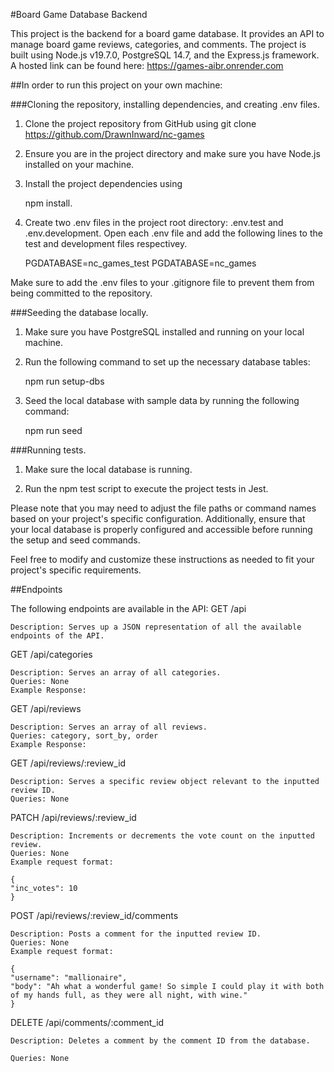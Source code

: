 #Board Game Database Backend

This project is the backend for a board game database. It provides an API to manage board game reviews, categories, and comments. The project is built using Node.js v19.7.0, PostgreSQL 14.7, and the Express.js framework. A hosted link can be found here: https://games-aibr.onrender.com

##In order to run this project on your own machine:

###Cloning the repository, installing dependencies, and creating .env files.

1. Clone the project repository from GitHub using git clone https://github.com/DrawnInward/nc-games

2. Ensure you are in the project directory and make sure you have Node.js installed on your machine.

3. Install the project dependencies using

   npm install.

4. Create two .env files in the project root directory: .env.test and .env.development. Open each .env file and add the following lines to the test and development files respectivey.

   PGDATABASE=nc_games_test
   PGDATABASE=nc_games

Make sure to add the .env files to your .gitignore file to prevent them from being committed to the repository.

###Seeding the database locally.

1. Make sure you have PostgreSQL installed and running on your local machine.

2. Run the following command to set up the necessary database tables:

   npm run setup-dbs

3. Seed the local database with sample data by running the following command:

   npm run seed

###Running tests.

1. Make sure the local database is running.

2. Run the npm test script to execute the project tests in Jest.

Please note that you may need to adjust the file paths or command names based on your project's specific configuration. Additionally, ensure that your local database is properly configured and accessible before running the setup and seed commands.

Feel free to modify and customize these instructions as needed to fit your project's specific requirements.

##Endpoints

The following endpoints are available in the API:
GET /api

    Description: Serves up a JSON representation of all the available endpoints of the API.

GET /api/categories

    Description: Serves an array of all categories.
    Queries: None
    Example Response:

GET /api/reviews

    Description: Serves an array of all reviews.
    Queries: category, sort_by, order
    Example Response:

GET /api/reviews/:review_id

    Description: Serves a specific review object relevant to the inputted review ID.
    Queries: None

PATCH /api/reviews/:review_id

    Description: Increments or decrements the vote count on the inputted review.
    Queries: None
    Example request format:

    {
    "inc_votes": 10
    }

POST /api/reviews/:review_id/comments

    Description: Posts a comment for the inputted review ID.
    Queries: None
    Example request format:

    {
    "username": "mallionaire",
    "body": "Ah what a wonderful game! So simple I could play it with both of my hands full, as they were all night, with wine."
    }

DELETE /api/comments/:comment_id

    Description: Deletes a comment by the comment ID from the database.

    Queries: None

